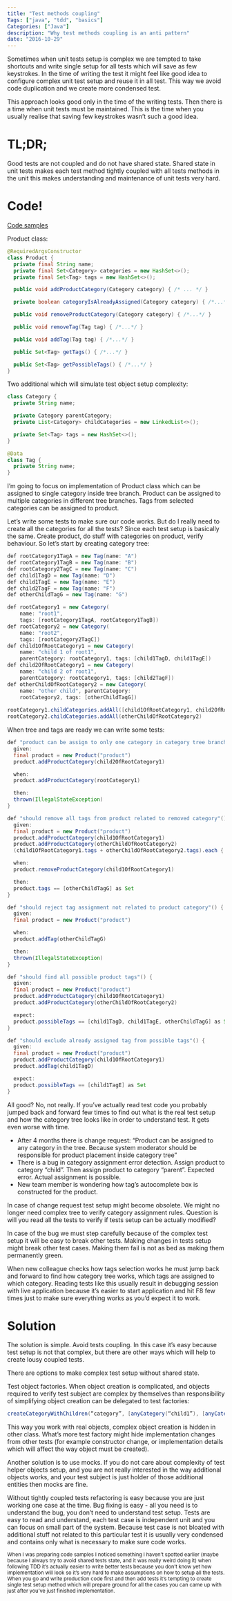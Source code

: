 ```yaml
---
title: "Test methods coupling"
Tags: ["java", "tdd", "basics"]
Categories: ["Java"]
description: "Why test methods coupling is an anti pattern"
date: "2016-10-29"
---
```


Sometimes when unit tests setup is complex we are tempted to take shortcuts and write single setup
for all tests which will save as few keystrokes. In the time of writing the test it might feel like
good idea to configure complex unit test setup and reuse it in all test. This way we avoid code
duplication and we create more condensed test.

This approach looks good only in the time of the writing tests. Then there is a time when unit tests
must be maintained. This is the time when you usually realise that saving few keystrokes wasn’t such
a good idea.

<!--more-->

# TL;DR;

Good tests are not coupled and do not have shared state. Shared state in unit tests makes each test
method tightly coupled with all tests methods in the unit this makes understanding and maintenance
of unit tests very hard.

# Code!

[Code samples](https://github.com/pchudzik/blog-example-test-coupling)

Product class:

```java
@RequiredArgsConstructor
class Product {
  private final String name;
  private final Set<Category> categories = new HashSet<>();
  private final Set<Tag> tags = new HashSet<>();

  public void addProductCategory(Category category) { /* ... */ }

  private boolean categoryIsAlreadyAssigned(Category category) { /*...*/ }

  public void removeProductCategory(Category category) { /*...*/ }

  public void removeTag(Tag tag) { /*...*/ }

  public void addTag(Tag tag) { /*...*/ }

  public Set<Tag> getTags() { /*...*/ }

  public Set<Tag> getPossibleTags() { /*...*/ }
}
```

Two additional which will simulate test object setup complexity:

```java
class Category {
  private String name;

  private Category parentCategory;
  private List<Category> childCategories = new LinkedList<>();

  private Set<Tag> tags = new HashSet<>();
}

@Data
class Tag {
  private String name;
}
```

I’m going to focus on implementation of Product class which can be assigned to single category
inside tree branch. Product can be assigned to multiple categories in different tree branches. Tags
from selected categories can be assigned to product.


Let’s write some tests to make sure our code works. But do I really need to create all the
categories for all the tests? Since each test setup is basically the same. Create product, do stuff
with categories on product, verify behaviour. So let’s start by creating category tree:

```java
def rootCategory1TagA = new Tag(name: "A")
def rootCategory1TagB = new Tag(name: "B")
def rootCategory2TagC = new Tag(name: "C")
def child1TagD = new Tag(name: "D")
def child1TagE = new Tag(name: "E")
def child2TagF = new Tag(name: "F")
def otherChildTagG = new Tag(name: "G")

def rootCategory1 = new Category(
    name: "root1", 
    tags: [rootCategory1TagA, rootCategory1TagB])
def rootCategory2 = new Category(
    name: "root2", 
    tags: [rootCategory2TagC])
def child1OfRootCategory1 = new Category(
    name: "child 1 of root1", 
    parentCategory: rootCategory1, tags: [child1TagD, child1TagE])
def child2OfRootCategory1 = new Category(
    name: "child 2 of root1", 
    parentCategory: rootCategory1, tags: [child2TagF])
def otherChildOfRootCategory2 = new Category(
    name: "other child", parentCategory: 
    rootCategory2, tags: [otherChildTagG])
        
rootCategory1.childCategories.addAll([child1OfRootCategory1, child2OfRootCategory1])
rootCategory2.childCategories.addAll(otherChildOfRootCategory2)
```

When tree and tags are ready we can write some tests:
```java
def "product can be assign to only one category in category tree branch"() {
  given:
  final product = new Product("product")
  product.addProductCategory(child2OfRootCategory1)

  when:
  product.addProductCategory(rootCategory1)

  then:
  thrown(IllegalStateException)
}

def "should remove all tags from product related to removed category"() {
  given:
  final product = new Product("product")
  product.addProductCategory(child1OfRootCategory1)
  product.addProductCategory(otherChildOfRootCategory2)
  (child1OfRootCategory1.tags + otherChildOfRootCategory2.tags).each { product.addTag(it) }

  when:
  product.removeProductCategory(child1OfRootCategory1)

  then:
  product.tags == [otherChildTagG] as Set
}

def "should reject tag assignment not related to product category"() {
  given:
  final product = new Product("product")

  when:
  product.addTag(otherChildTagG)

  then:
  thrown(IllegalStateException)
}

def "should find all possible product tags"() {
  given:
  final product = new Product("product")
  product.addProductCategory(child1OfRootCategory1)
  product.addProductCategory(otherChildOfRootCategory2)

  expect:
  product.possibleTags == [child1TagD, child1TagE, otherChildTagG] as Set
}

def "should exclude already assigned tag from possible tags"() {
  given:
  final product = new Product("product")
  product.addProductCategory(child1OfRootCategory1)
  product.addTag(child1TagD)

  expect:
  product.possibleTags == [child1TagE] as Set
}
```

All good? No, not really. If you’ve actually read test code you probably jumped back and forward few
times to find out what is the real test setup and how the category tree looks like in order to
understand test. It gets even worse with time.

* After 4 months there is change request: “Product can be assigned to any category in the tree.
 Because system moderator should be responsible for product placement inside category tree”
* There is a bug in category assignment error detection. Assign product to category “child”. Then
 assign product to category “parent”. Expected error. Actual assignment is possible.
* New team member is wondering how tag’s autocomplete box is constructed for the product.

In case of change request test setup might become obsolete. We might no longer need complex tree to
verify category assignment rules. Question is will you read all the tests to verify if tests setup
can be actually modified?

In case of the bug we must step carefully because of the complex test setup it will be easy to break
other tests. Making changes in tests setup might break other test cases. Making them fail is not as
bed as making them permanently green.

When new colleague checks how tags selection works he must jump back and forward to find how
category tree works, which tags are assigned to which category. Reading tests like this usually
result in debugging session with live application because it’s easier to start application and hit
F8 few times just to make sure everything works as you’d expect it to work.

# Solution 

The solution is simple. Avoid tests coupling. In this case it’s easy because test setup is not that
complex, but there are other ways which will help to create lousy coupled tests.


There are options to make complex test setup without shared state.

Test object factories. When object creation is complicated, and objects required to verify test
subject are complex by themselves than responsibility of simplifying object creation can be
delegated to test factories:
 
```java
createCategoryWithChildren(“category”, [anyCategory(“child1”), [anyCategory(“child2”)].
```

This way you work with real objects, complex object creation is hidden in other class. What’s more
test factory might hide implementation changes from other tests (for example constructor change, or
implementation details which will affect the way object must be created).

Another solution is to use mocks. If you do not care about complexity of test helper objects setup,
and you are not really interested in the way additional objects works, and your test subject is just
holder of those additional entities then mocks are fine.


Without tightly coupled tests refactoring is easy because you are just working one case at the time.
Bug fixing is easy - all you need is to understand the bug, you don’t need to understand test setup.
Tests are easy to read and understand, each test case is independent unit and you can focus on small
part of the system. Because test case is not bloated with additional stuff not related to this
particular test it is usually very condensed and contains only what is necessary to make sure code
works.

<small> When I was preparing code samples I noticed something I haven’t spotted earlier (maybe
because I always try to avoid shared tests state, and it was really weird doing it) when following
TDD it’s actually easier to write better tests because you don’t know yet how implementation will
look so it’s very hard to make assumptions on how to setup all the tests. When you go and write
production code first and then add tests it’s tempting to create single test setup method which will
prepare ground for all the cases you can came up with just after you’ve just finished
implementation. </small>
